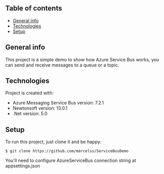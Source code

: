 ## Table of contents

* [General info](#general-info)
* [Technologies](#technologies)
* [Setup](#setup)

## General info

This project is a simple demo to show how Azure Service Bus works, you can send and receive messages to a queue or a topic.



## Technologies

Project is created with:

* Azure Messaging Service Bus version: 7.2.1
* Newtonsoft version: 13.0.1
* .Net version: 5.0

## Setup

To run this project, just clone it and be happy:

```
$ git clone https://github.com/marcelss/ServiceBusDemo
```

You'll need to configure AzureServiceBus connection string at appsettings.json

